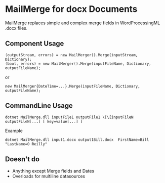 MailMerge for docx Documents
============================

MailMerge replaces simple and complex merge fields in WordProcessingML .docx files.

Component Usage
---------------
```
(outputStream, errors) = new MailMerger().Merge(inputStream, Dictionary);
(bool, errors) = new MailMerger().Merge(inputFileName, Dictionary, outputFileName);
```
or
```
new MailMerger{DateTime=...}.Merge(inputFileName, Dictionary, outputFileName);
```

CommandLine Usage
-----------------
```
dotnet MailMerge.dll inputFile1 outputFile1 \[\[inputFileN outputFileN]...] [ key=value[...] ]
```

Example
```
dotnet MailMerge.dll input1.docx output1Bill.docx  FirstName=Bill  "LastName=O Reilly"
```


Doesn't do
----------
- Anything except Merge fields and Dates
- Overloads for multiline datasources